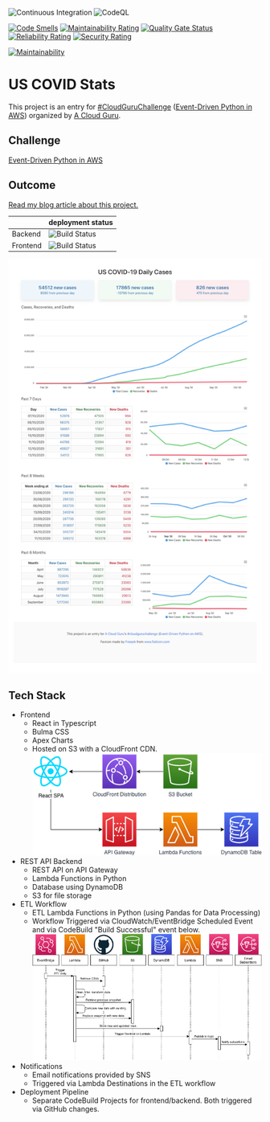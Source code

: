 ![Continuous Integration](https://github.com/dashmug/us-covid-stats/workflows/Continuous%20Integration/badge.svg) 
![CodeQL](https://github.com/dashmug/us-covid-stats/workflows/CodeQL/badge.svg) 

[![Code Smells](https://sonarcloud.io/api/project_badges/measure?project=dashmug_us-covid-stats&metric=code_smells)](https://sonarcloud.io/dashboard?id=dashmug_us-covid-stats) [![Maintainability Rating](https://sonarcloud.io/api/project_badges/measure?project=dashmug_us-covid-stats&metric=sqale_rating)](https://sonarcloud.io/dashboard?id=dashmug_us-covid-stats) [![Quality Gate Status](https://sonarcloud.io/api/project_badges/measure?project=dashmug_us-covid-stats&metric=alert_status)](https://sonarcloud.io/dashboard?id=dashmug_us-covid-stats) [![Reliability Rating](https://sonarcloud.io/api/project_badges/measure?project=dashmug_us-covid-stats&metric=reliability_rating)](https://sonarcloud.io/dashboard?id=dashmug_us-covid-stats) [![Security Rating](https://sonarcloud.io/api/project_badges/measure?project=dashmug_us-covid-stats&metric=security_rating)](https://sonarcloud.io/dashboard?id=dashmug_us-covid-stats)

[![Maintainability](https://api.codeclimate.com/v1/badges/699f980e3c6ae9612991/maintainability)](https://codeclimate.com/github/dashmug/us-covid-stats/maintainability)

US COVID Stats
==============

This project is an entry for [#CloudGuruChallenge](https://acloudguru.com/blog/news/introducing-the-cloudguruchallenge) ([Event-Driven Python in AWS](https://acloudguru.com/blog/engineering/cloudguruchallenge-python-aws-etl)) organized by [A Cloud Guru](https://acloudguru.com/).


Challenge
---------

[Event-Driven Python in AWS](https://acloudguru.com/blog/engineering/cloudguruchallenge-python-aws-etl)



Outcome
-------

[Read my blog article about this project.](https://dev.to/dashmug/event-driven-python-in-aws-cloudguruchallenge-20la)

|   | deployment status |
|----------|-------------------|
| Backend  | ![Build Status](https://codebuild.us-east-1.amazonaws.com/badges?uuid=eyJlbmNyeXB0ZWREYXRhIjoiZGZHNUNDS0JqSnNVSlhyU21zdDB1VnNETVlSVDl6NlV3R3FadHB3TkhYMm1aZlpJNTE5R1NqYUJsOGxrMWgxdkJzQ0w1Y09ibU5TRm5ZYnM4NXR3Mk93PSIsIml2UGFyYW1ldGVyU3BlYyI6IjFkaHQvNkJBR05WK1ZJZWkiLCJtYXRlcmlhbFNldFNlcmlhbCI6MX0%3D&branch=main)|
| Frontend | ![Build Status](https://codebuild.us-east-1.amazonaws.com/badges?uuid=eyJlbmNyeXB0ZWREYXRhIjoiRjZFajBNNFlBcEpVall4VXgxTUY3SHFaR1hvcUtwd25lcjBqM21DQ0s2QU9RUityRDBNZXVjcnlpQ0N6SWl0dDdJSGRZRklmVXgwM1pKaDQ0a3M5NWtFPSIsIml2UGFyYW1ldGVyU3BlYyI6InF6aWtXVjJLc25HRklIY0UiLCJtYXRlcmlhbFNldFNlcmlhbCI6MX0%3D&branch=main)|

[![Challenge Outcome](images/preview.png?raw=true "Challenge Outcome")](https://d21xiw2qs8azw2.cloudfront.net/)


Tech Stack
----------
* Frontend
  * React in Typescript
  * Bulma CSS
  * Apex Charts
  * Hosted on S3 with a CloudFront CDN.
  ![Frontend](images/Frontend.png?raw=true "Frontend")
* REST API Backend
  * REST API on API Gateway
  * Lambda Functions in Python
  * Database using DynamoDB
  * S3 for file storage
* ETL Workflow
  * ETL Lambda Functions in Python (using Pandas for Data Processing)
  * Workflow Triggered via CloudWatch/EventBridge Scheduled Event and via CodeBuild "Build Successful" event below.
  ![ETL](images/ETL.png?raw=true "ETL")
* Notifications
  * Email notifications provided by SNS
  * Triggered via Lambda Destinations in the ETL workflow
* Deployment Pipeline
  * Separate CodeBuild Projects for frontend/backend. Both triggered via GitHub changes.  
   
